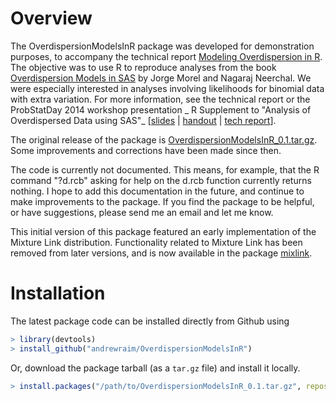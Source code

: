 # Overview
The OverdispersionModelsInR package was developed for demonstration purposes,
to accompany the technical report
[Modeling Overdispersion in R](/publications/#OverdispersionModelsInR2015).
The objective was to use R to reproduce analyses from the book
[Overdispersion Models in SAS](http://www.sas.com/store/prodBK_62693_en.html)
by Jorge Morel and Nagaraj Neerchal. We were especially interested in analyses involving likelihoods for binomial data with extra variation. For more
information, see the technical report or the ProbStatDay 2014 workshop presentation
_ R Supplement to "Analysis of Overdispersed Data using SAS"_
[[slides](http://www.umbc.edu/~araim1/pub/psday2014-workshop/slides.pdf) |
[handout](http://www.umbc.edu/~araim1/pub/psday2014-workshop/handout.pdf) |
[tech report](http://andrewraim.github.io/publications#OverdispersionModelsInR2015)].

The original release of the package is [OverdispersionModelsInR_0.1.tar.gz](https://github.com/andrewraim/OverdispersionModelsInR/archive/v0.1.tar.gz).
Some improvements and corrections have been made
since then.

The code is currently not documented. This means, for example, that
the R command "?d.rcb" asking for help on the d.rcb function currently returns
nothing. I hope to add this documentation in the future,
and continue to make improvements to the package. If you find the package to be
helpful, or have suggestions, please send me an email and let me know.

This initial version of this package featured an early implementation of the
Mixture Link distribution. Functionality related to Mixture Link has been
removed from later versions, and is now available in the package
[mixlink](http://cran.r-project.org/web/packages/mixlink).


# Installation
The latest package code can be installed directly from Github using
``` R
> library(devtools)
> install_github("andrewraim/OverdispersionModelsInR")
```

Or, download the package tarball (as a `tar.gz` file) and install it locally.
``` R
> install.packages("/path/to/OverdispersionModelsInR_0.1.tar.gz", repos = NULL)
```
